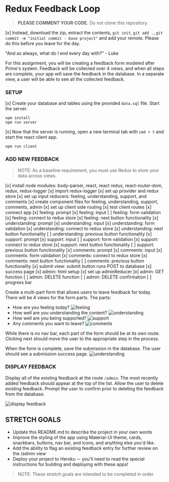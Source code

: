 # Redux Feedback Loop

> **PLEASE COMMENT YOUR CODE.** Do not clone this repository. 

[x] Instead, download the zip, extract the contents, `git init`, `git add .`, `git commit -m "initial commit - base project"` and add your remote. Please do this before you leave for the day.

"And as always, what do I end every day with?" - Luke


 For this assignment, you will be creating a feedback form modeled after Prime's system. Feedback will be collected over 4 views, and when all steps are complete, your app will save the feedback in the database. In a separate view, a user will be able to see all the collected feedback. 

### SETUP

[x] Create your database and tables using the provided `data.sql` file. Start the server.

```
npm install
npm run server
```

[x] Now that the server is running, open a new terminal tab with `cmd + t` and start the react client app.

```
npm run client
```

### ADD NEW FEEDBACK

> NOTE: As a baseline requirement, you must use Redux to store your data across views.

[x] install node modules: body-parser, react, react redux, react-router-dom, redux, redux-logger
[x] import redux-logger
[x] set up provider and redux store
[x] set up input reducers: feeling, understanding, support, and comments
[x] create component files for feeling, understanding, support, comments, admin
[x] set up client side routing
[x] test client routes
[x] connect app
[x] feeling: prompt
[x] feeling: input
[ ] feeling: form validation
[x] feeling: connect to redux store
[x] feeling: next button functionality
[x] understanding: prompt
[x] understanding: input
[x] understanding: form validation
[x] understanding: connect to redux store
[x] understanding: next button functionality
[ ] understanding: previous button functionality
[x] support: prompt
[x] support: input
[ ] support: form validation
[x] support: connect to redux store
[x] support: next button functionality
[ ] support: previous button functionality
[x] comments: prompt
[x] comments: input
[x] comments: form validation
[x] comments: connect to redux store
[x] comments: next button functionality
[ ] comments: previous button functionality
[x] submit view: submit button runs POST to database
[x] success page
[x] admin: html setup
[x] set up adminReducer
[x] admin: GET function
[ ] admin: DELETE function
[ ] admin: DELETE confirmation
[ ] progress bar

Create a multi-part form that allows users to leave feedback for today. 
There will be 4 views for the form parts.
The parts:
- How are you feeling today?
![feeling](wireframes/page-one.png)
- How well are you understanding the content?
![understanding](wireframes/page-two.png)
- How well are you being supported?
![support](wireframes/page-three.png)
- Any comments you want to leave?
![comments](wireframes/page-four.png)

While there is no nav bar, each part of the form should be at its own route. Clicking next should move the user to the appropriate step in the process.

 When the form is complete, save the submission in the database. The user should see a submission success page.
 ![understanding](wireframes/page-five.png)

### DISPLAY FEEDBACK

Display all of the existing feedback at the route `/admin`. The most recently added feedback should appear at the top of the list. Allow the user to delete existing feedback. Prompt the user to confirm prior to deleting the feedback from the database.

![display feedback](wireframes/admin.png)

## STRETCH GOALS

- Update this README.md to describe the project in your own words
- Improve the styling of the app using Material-UI theme, cards, snackbars, buttons, nav bar, and icons, and anything else you'd like.
- Add the ability to flag an existing feedback entry for further review on the /admin view
- Deploy your project to Heroku -- you'll need to read the special instructions for building and deploying with these apps! 


> NOTE: These stretch goals are intended to be completed in order.